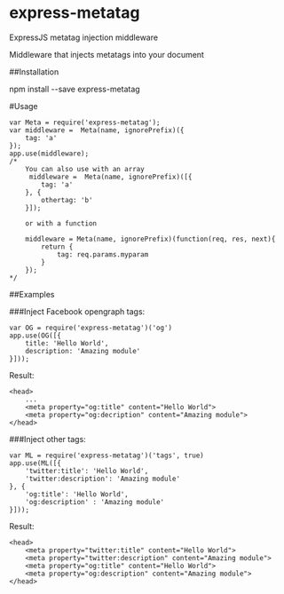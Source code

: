 express-metatag
===============

ExpressJS metatag injection middleware

Middleware that injects metatags into your document <head>


##Installation

npm install --save express-metatag

#Usage


	var Meta = require('express-metatag');
	var middleware =  Meta(name, ignorePrefix)({
		tag: 'a'
	});
	app.use(middleware);
	/*
		You can also use with an array
		 middleware =  Meta(name, ignorePrefix)([{
			tag: 'a'
		}, {
			othertag: 'b'
		}]);
	
		or with a function
		
		middleware = Meta(name, ignorePrefix)(function(req, res, next){
			return {
				tag: req.params.myparam
			}
		});
	*/

	
##Examples

###Inject Facebook opengraph tags:


	var OG = require('express-metatag')('og')
	app.use(OG([{
		title: 'Hello World',
		description: 'Amazing module'
	}]));
	
Result:

	<head>
		...
		<meta property="og:title" content="Hello World">
		<meta property="og:decription" content="Amazing module">
	</head>
	

###Inject other tags:

	var ML = require('express-metatag')('tags', true)
	app.use(ML([{
		'twitter:title': 'Hello World',
		'twitter:description': 'Amazing module'
	}, {
		'og:title': 'Hello World',
		'og:description' : 'Amazing module'
	}]));
	
Result: 

	<head>
		<meta property="twitter:title" content="Hello World">
		<meta property="twitter:description" content="Amazing module">
		<meta property="og:title" content="Hello World">
		<meta property="og:description" content="Amazing module">
	</head>